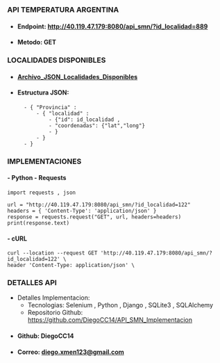 ### API TEMPERATURA ARGENTINA

- #### Endpoint: <a>http://40.119.47.179:8080/api_smn/?id_localidad=889</a>
- #### Metodo: GET

### LOCALIDADES DISPONIBLES
- #### [Archivo_JSON_Localidades_Disponibles](https://github.com/DiegoCC14/Api_temperatura_argentina/blob/main/JSON_Localidades.json)
- #### Estructura JSON: 
		- { "Provincia" :
			- { "localidad" : 
				- {"id": id_localidad , 
				- "coordenadas": {"lat","long"} 
				- }
			- } 
		- }
### IMPLEMENTACIONES
#### - Python - Requests
	import requests , json
  	
	url = "http://40.119.47.179:8080/api_smn/?id_localidad=122"
	headers = { 'Content-Type': 'application/json' }
	response = requests.request("GET", url, headers=headers)
	print(response.text)
#### - cURL
	curl --location --request GET 'http://40.119.47.179:8080/api_smn/?id_localidad=122' \
	header 'Content-Type: application/json' \

### DETALLES API
- Detalles Implementacion: 
	- Tecnologias: Selenium , Python , Django , SQLite3 , SQLAlchemy
	- Repositorio Github: <a>https://github.com/DiegoCC14/API_SMN_Implementacion</a>
- #### Github: DiegoCC14
- #### Correo: diego.xmen123@gmail.com

